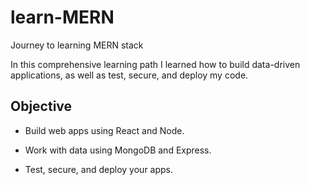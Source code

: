 # learn-MERN
 Journey to learning MERN stack

In this comprehensive learning path I learned how to build data-driven applications, as well as test, secure, and deploy my code. 


## Objective
+ Build web apps using React and Node.

+ Work with data using MongoDB and Express.

+ Test, secure, and deploy your apps.

